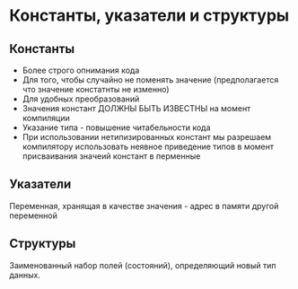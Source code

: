 # Константы, указатели и структуры

## Константы

* Более строго опнимания кода
* Для того, чтобы случайно не поменять значение (предполагается что значение констатнты не изменно)
* Для удобных преобразований
* Значения констант ДОЛЖНЫ БЫТЬ ИЗВЕСТНЫ на момент компиляции
* Указание типа - повышение читабельности кода
* При использовании нетипизированных констант мы разрешаем компилятору использовать неявное приведение типов в момент присваивания значеий констант в перменные

## Указатели

Переменная, хранящая в качестве значения - адрес в памяти другой переменной

## Структуры

Заименованный набор полей (состояний), определяющий новый тип данных.
